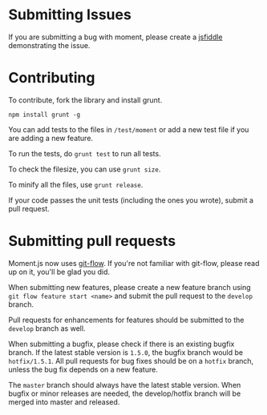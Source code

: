 <h1 id="submitting-issues">Submitting Issues</h1>

<p>If you are submitting a bug with moment, please create a <a href="http://jsfiddle.net/">jsfiddle</a> demonstrating the issue.</p>

<h1 id="contributing">Contributing</h1>

<p>To contribute, fork the library and install grunt.</p>

<pre><code>npm install grunt -g
</code></pre>

<p>You can add tests to the files in <code>/test/moment</code> or add a new test file if you are adding a new feature.</p>

<p>To run the tests, do <code>grunt test</code> to run all tests.</p>

<p>To check the filesize, you can use <code>grunt size</code>.</p>

<p>To minify all the files, use <code>grunt release</code>.</p>

<p>If your code passes the unit tests (including the ones you wrote), submit a pull request.</p>

<h1 id="submitting-pull-requests">Submitting pull requests</h1>

<p>Moment.js now uses <a href="https://github.com/nvie/gitflow">git-flow</a>. If you're not familiar with git-flow, please read up on it, you'll be glad you did.</p>

<p>When submitting new features, please create a new feature branch using <code>git flow feature start &lt;name&gt;</code> and submit the pull request to the <code>develop</code> branch.</p>

<p>Pull requests for enhancements for features should be submitted to the <code>develop</code> branch as well.</p>

<p>When submitting a bugfix, please check if there is an existing bugfix branch. If the latest stable version is <code>1.5.0</code>, the bugfix branch would be <code>hotfix/1.5.1</code>. All pull requests for bug fixes should be on a <code>hotfix</code> branch, unless the bug fix depends on a new feature.</p>

<p>The <code>master</code> branch should always have the latest stable version. When bugfix or minor releases are needed, the develop/hotfix branch will be merged into master and released.</p>
